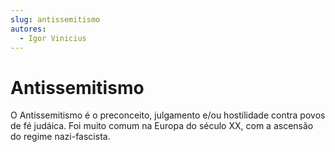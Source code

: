```yaml
---
slug: antissemitismo
autores: 
  - Igor Vinicius
---
```


# Antissemitismo
O Antissemitismo é o preconceito, julgamento e/ou hostilidade contra povos de fé judáica. Foi
muito comum na Europa do século XX, com a ascensão do regime nazi-fascista.

